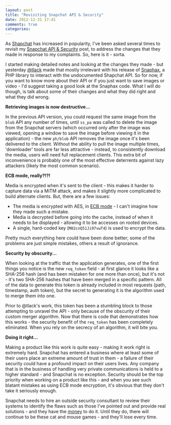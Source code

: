 ```yaml
---
layout: post
title: "Revisiting Snapchat API & Security"
date: 2012-12-31 17:41
comments: true
categories: 
---
```


As [Shapchat](http://www.snapchat.com) has increased in popularity, I've been asked several times to revisit my [Snapchat API & Security](http://adamcaudill.com/2012/06/16/snapchat-api-and-security/) post, to address the changes that they made in response to my complaints. So, here is it - sorta.

I started making detailed notes and looking at the changes they made - but yesterday [@tlack](https://twitter.com/tlack) made that mostly irrelevant with his release of [Snaphax](https://github.com/tlack/snaphax), a PHP library to interact with the undocumented Shapchat API. So for now, if you want to know more about their API or if you just want to save images or video - I'd suggest taking a good look at the Snaphax code. What I will do though, is talk about some of their changes and what they did right and what they did wrong.

**Retrieving images is now destructive...**

In the previous API version, you could request the same image from the `blob` API any number of times, until `ss_pa` was called to delete the image from the Snapchat servers (which occurred only after the image was viewed, opening a window to save the image before viewing it in the application) - the new `ph/blob` API removes the image once it's been delivered to the client. Without the ability to pull the image multiple times, 'downloader' tools are far less attractive - instead, to consistently download the media, users will need full replacement clients. This extra bit of inconvenience is probably one of the most effective deterrents against lazy attackers (likely the most common scenario).

**ECB mode, really?!?!**

Media is encrypted when it's sent to the client - this makes it harder to capture data via a MiTM attack, and makes it slightly more complicated to build alternate clients. But, there are a few issues:

* The media is encrypted with AES, in [ECB mode](http://en.wikipedia.org/wiki/Block_cipher_modes_of_operation#Electronic_codebook_.28ECB.29) - I can't imagine how they made such a mistake.
* Media is decrypted before going into the cache, instead of when it needs to be displayed - allowing it to be accesses on rooted devices.
* A single, hard-coded key (`M02cnQ51Ji97vwT4`) is used to encrypt the data.

Pretty much everything here could have been done better; some of the problems are just simple mistakes, others a result of ignorance.

**Security by obscurity...**

When looking at the traffic that the application generates, one of the first things you notice is the new `req_token` field - at first glance it looks like a SHA-256 hash (and has been mistaken for one more than once), but it's not - it's two SHA-256 hashes that have been merged in a specific pattern. All of the data to generate this token is already included in most requests (path, timestamp, auth token), but the secret to generating it is the algorithm used to merge them into one. 

Prior to @tlack's work, this token has been a stumbling block to those attempting to unravel the API - only because of the obscurity of their custom merger algorithm. Now that there is code that demonstrates how this works - the security benefit of the `req_token` has been completely eliminated. When you rely on the secrecy of an algorithm, it will bite you.

**Doing it right...**

Making a product like this work is quite easy - making it work right is extremely hard. Snapchat has entered a business where at least some of their users place an extreme amount of trust in them - a failure of their security could have a profound impact on their users lives. Any company that is in the business of handling very private communications is held to a higher standard - and Snapchat is no exception. Security should be the top priority when working on a product like this - and when you see such blatant mistakes as using ECB mode encryption, it's obvious that they don't take it seriously enough.

Snapchat needs to hire an outside security consultant to review their systems to identify the flaws such as those I've pointed out and provide real solutions - and they have the [money](http://www.businessinsider.com/snapchat-raising-8-million-from-instagram-backers-2012-12) to do it. Until they do, there will continue to be these cat and mouse games - and they'll lose every time.

